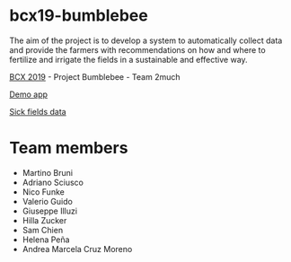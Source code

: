# bcx19-bumblebee

The aim of the project is to develop a system to automatically collect data and provide the farmers with recommendations on how and where to fertilize and irrigate the fields in a sustainable and effective way.

[BCX 2019](https://bosch-connected-world.com/hackathon/social-impact/) - Project Bumblebee - Team 2much

[Demo app](https://bcxbumblebee.000webhostapp.com)

[Sick fields data](https://hellopython.apps.de1.bosch-iot-cloud.com/)

# Team members 

- Martino Bruni
- Adriano Sciusco
- Nico Funke
- Valerio Guido
- Giuseppe Illuzi
- Hilla Zucker
- Sam Chien
- Helena Peña
- Andrea Marcela Cruz Moreno

